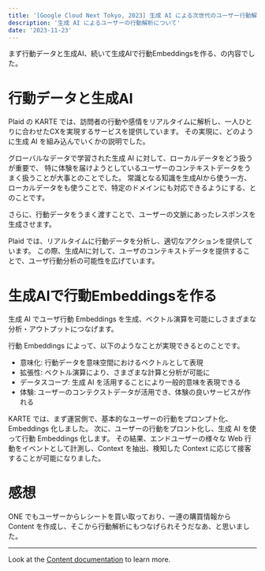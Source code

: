 ```yaml
---
title: '[Google Cloud Next Tokyo, 2023] 生成 AI による次世代のユーザー行動解析'
description: '生成 AI によるユーザーの行動解析について'
date: '2023-11-23'
---
```


まず行動データと生成AI、続いて生成AIで行動Embeddingsを作る、の内容でした。

# 行動データと生成AI

Plaid の KARTE では、訪問者の行動や感情をリアルタイムに解析し、一人ひとりに合わせたCXを実現するサービスを提供しています。
その実現に、どのように生成 AI を組み込んでいくかの説明でした。

グローバルなデータで学習された生成 AI に対して、ローカルデータをどう扱うが重要で、
特に体験を届けようとしているユーザーのコンテキストデータをうまく扱うことが大事とのことでした。
常識となる知識を生成AIから使う一方、ローカルデータをも使うことで、特定のドメインにも対応できるようにする、とのことです。

さらに、行動データをうまく渡すことで、ユーザーの文脈にあったレスポンスを生成させます。

Plaid では、リアルタイムに行動データを分析し、適切なアクションを提供しています。
この際、生成AIに対して、ユーザのコンテキストデータを提供することで、ユーザ行動分析の可能性を広げています。

# 生成AIで行動Embeddingsを作る

生成 AI でユーザ行動 Embeddings を生成、ベクトル演算を可能にしさまざまな分析・アウトプットにつなげます。

行動 Embeddings によって、以下のようなことが実現できるとのことです。
- 意味化: 行動データを意味空間におけるベクトルとして表現
- 拡張性: ベクトル演算により、さまざまな計算と分析が可能に
- データスコープ: 生成 AI を活用することにより一般的意味を表現できる
- 体験: ユーザーのコンテクストデータが活用でき、体験の良いサービスが作れる

KARTE では、まず運営側で、基本的なユーザーの行動をプロンプト化、Embeddings 化しました。
次に、ユーザーの行動をプロント化し、生成 AI を使って行動 Embeddings 化します。
その結果、エンドユーザーの様々な Web 行動をイベントとして計測し、Context を抽出、検知した Context に応じて接客することが可能になりました。

# 感想

ONE でもユーザーからレシートを買い取っており、一連の購買情報から Content を作成し、そこから行動解析にもつなげられそうだなあ、と思いました。

---

Look at the [Content documentation](https://content.nuxtjs.org/) to learn more.
